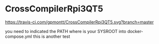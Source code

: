 # CrossCompilerRpi3QT5

https://travis-ci.com/gpmontt/CrossCompilerRpi3QT5.svg?branch=master

you need to indicated the PATH where is your SYSROOT into docker-compose.yml
this is another test


